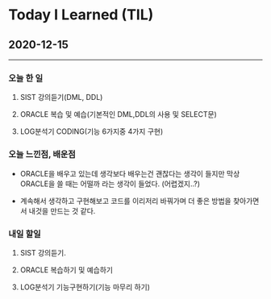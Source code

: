 Today I Learned (TIL)
===

## 2020-12-15

---

### 오늘 한 일


1. SIST 강의듣기(DML, DDL)

2. ORACLE 복습 및 예습(기본적인 DML,DDL의 사용 및 SELECT문)

3. LOG분석기 CODING(기능 6가지중 4가지 구현)


### 오늘 느낀점, 배운점

* ORACLE을 배우고 있는데 생각보다 배우는건 괜찮다는 생각이 들지만 막상 ORACLE을 쓸 때는 어떨까 라는 생각이 들었다. (어렵겠지..?)

* 계속해서 생각하고 구현해보고 코드를 이리저리 바꿔가며 더 좋은 방법을 찾아가면서 내것을 만드는 것 같다.

### 내일 할일 

1. SIST 강의듣기.

2. ORACLE 복습하기 및 예습하기

3. LOG분석기 기능구현하기(기능 마무리 하기)